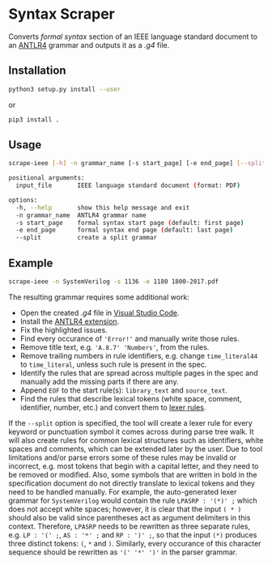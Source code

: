 # Syntax Scraper

Converts *formal syntax* section of an IEEE language standard document to an [ANTLR4](https://www.antlr.org/) grammar and outputs it as a *.g4* file.

## Installation

```bash
python3 setup.py install --user
```
or
```bash
pip3 install .
```

## Usage

```bash
scrape-ieee [-h] -n grammar_name [-s start_page] [-e end_page] [--split] input_file

positional arguments:
  input_file       IEEE language standard document (format: PDF)

options:
  -h, --help       show this help message and exit
  -n grammar_name  ANTLR4 grammar name
  -s start_page    formal syntax start page (default: first page)
  -e end_page      formal syntax end page (default: last page)
  --split          create a split grammar
```

## Example

```bash
scrape-ieee -n SystemVerilog -s 1136 -e 1180 1800-2017.pdf
```

The resulting grammar requires some additional work:
- Open the created *.g4* file in [Visual Studio Code](https://code.visualstudio.com/).
- Install the [ANTLR4 extension](https://marketplace.visualstudio.com/items?itemName=mike-lischke.vscode-antlr4).
- Fix the highlighted issues.
- Find every occurance of `'Error!'` and manually write those rules.
- Remove title text, e.g. `'A.8.7' 'Numbers'`, from the rules.
- Remove trailing numbers in rule identifiers, e.g. change `time_literal44` to `time_literal`, unless such rule is present in the spec.
- Identify the rules that are spread across multiple pages in the spec and manually add the missing parts if there are any.
- Append `EOF` to the start rule(s): `library_text` and `source_text`.
- Find the rules that describe lexical tokens (white space, comment, identifier, number, etc.) and convert them to [lexer rules](https://github.com/antlr/antlr4/blob/master/doc/lexer-rules.md).

If the `--split` option is specified, the tool will create a lexer rule for every keyword or punctuation symbol it comes across during parse tree walk. It will also create rules for common lexical structures such as identifiers, white spaces and comments, which can be extended later by the user. Due to tool limitations and/or parse errors some of these rules may be invalid or incorrect, e.g. most tokens that begin with a capital letter, and they need to be removed or modified. Also, some symbols that are written in bold in the specification document do not directly translate to lexical tokens and they need to be handled manually. For example, the auto-generated lexer grammar for `SystemVerilog` would contain the rule `LPASRP : '(*)' ;` which does not accept white spaces; however, it is clear that the input `( * )` should also be valid since parentheses act as argument delimiters in this context. Therefore, `LPASRP` needs to be rewritten as three separate rules, e.g. `LP : '(' ;`, `AS : '*' ;` and `RP : ')' ;`, so that the input `(*)` produces three distinct tokens: `(`, `*` and `)`. Similarly, every occurance of this character sequence should be rewritten as `'(' '*' ')'` in the parser grammar.
